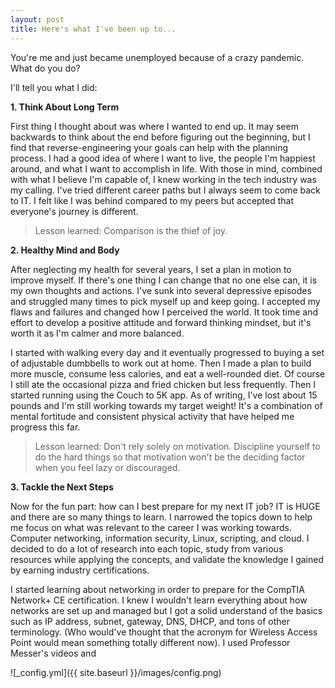 ```yaml
---
layout: post
title: Here's what I've been up to...
---
```


You're me and just became unemployed because of a crazy pandemic. What do you do?

I'll tell you what I did:

**1. Think About Long Term**

  First thing I thought about was where I wanted to end up. It may seem backwards to think about the end before figuring out the beginning, but I find that reverse-engineering your goals can help with the planning process. I had a good idea of where I want to live, the people I'm happiest around, and what I want to accomplish in life. With those in mind, combined with what I believe I'm capable of, I knew working in the tech industry was my calling. I've tried different career paths but I always seem to come back to IT. I felt like I was behind compared to my peers but accepted that everyone's journey is different.

> Lesson learned: Comparison is the thief of joy.

**2. Healthy Mind and Body**

  After neglecting my health for several years, I set a plan in motion to improve myself. If there's one thing I can change that no one else can, it is my own thoughts and actions. I've sunk into several depressive episodes and struggled many times to pick myself up and keep going. I accepted my flaws and failures and changed how I perceived the world. It took time and effort to develop a positive attitude and forward thinking mindset, but it's worth it as I'm calmer and more balanced.
  
  I started with walking every day and it eventually progressed to buying a set of adjustable dumbbells to work out at home. Then I made a plan to build more muscle, consume less calories, and eat a well-rounded diet. Of course I still ate the occasional pizza and fried chicken but less frequently. Then I started running using the Couch to 5K app. As of writing, I've lost about 15 pounds and I'm still working towards my target weight! It's a combination of mental fortitude and consistent physical activity that have helped me progress this far.

> Lesson learned: Don't rely solely on motivation. Discipline yourself to do the hard things so that motivation won't be the deciding factor when you feel lazy or discouraged.

**3. Tackle the Next Steps**

  Now for the fun part: how can I best prepare for my next IT job? IT is HUGE and there are so many things to learn. I narrowed the topics down to help me focus on what was relevant to the career I was working towards. Computer networking, information security, Linux, scripting, and cloud. I decided to do a lot of research into each topic, study from various resources while applying the concepts, and validate the knowledge I gained by earning industry certifications.
  
  I started learning about networking in order to prepare for the CompTIA Network+ CE certification. I knew I wouldn't learn everything about how networks are set up and managed but I got a solid understand of the basics such as IP address, subnet, gateway, DNS, DHCP, and tons of other terminology. (Who would've thought that the acronym for Wireless Access Point would mean something totally different now). I used Professor Messer's videos and

![_config.yml]({{ site.baseurl }}/images/config.png)
